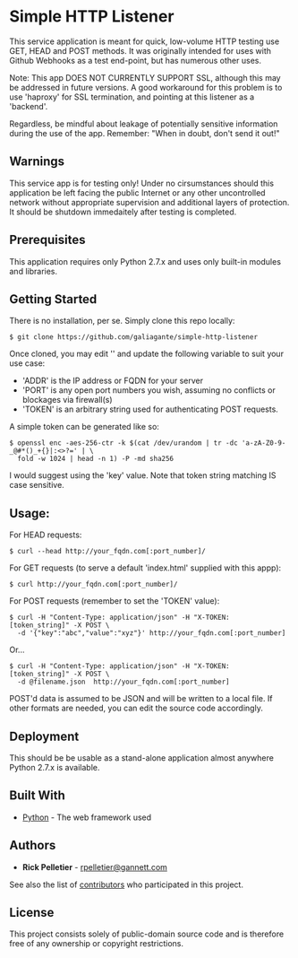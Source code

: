 # Simple HTTP Listener

This service application is meant for quick, low-volume HTTP testing use GET, HEAD and POST methods. It was originally intended for uses with Github Webhooks as a test end-point, but has numerous other uses.

Note: This app DOES NOT CURRENTLY SUPPORT SSL, although this may be addressed in future versions. A good workaround for this problem is to use 'haproxy' for SSL termination, and pointing at this listener as a 'backend'.

Regardless, be mindful about leakage of potentially sensitive information during the use of the app. Remember: "When in doubt, don't send it out!"

## Warnings

This service app is for testing only! Under no cirsumstances should this application be left facing the public Internet or any other uncontrolled network without appropriate supervision and additional layers of protection. It should be shutdown immedaitely after testing is completed.

## Prerequisites

This application requires only Python 2.7.x and uses only built-in modules and libraries.

## Getting Started

There is no installation, per se. Simply clone this repo locally:

```
$ git clone https://github.com/galiagante/simple-http-listener
```

Once cloned, you may edit '' and update the following variable to suit your use case:
* 'ADDR' is the IP address or FQDN for your server
* 'PORT' is any open port numbers you wish, assuming no conflicts or blockages via firewall(s)
* 'TOKEN' is an arbitrary string used for authenticating POST requests.

A simple token can be generated like so:
```
$ openssl enc -aes-256-ctr -k $(cat /dev/urandom | tr -dc 'a-zA-Z0-9-_@#*()_+{}|:<>?=' | \
  fold -w 1024 | head -n 1) -P -md sha256
```
I would suggest using the 'key' value. Note that token string matching IS case sensitive.

## Usage:

For HEAD requests:
```
$ curl --head http://your_fqdn.com[:port_number]/
```

For GET requests (to serve a default 'index.html' supplied with this appp):
```
$ curl http://your_fqdn.com[:port_number]/
```

For POST requests (remember to set the 'TOKEN' value):
```
$ curl -H "Content-Type: application/json" -H "X-TOKEN: [token_string]" -X POST \
  -d '{"key":"abc","value":"xyz"}' http://your_fqdn.com[:port_number]
```
Or...
```
$ curl -H "Content-Type: application/json" -H "X-TOKEN: [token_string]" -X POST \
  -d @filename.json  http://your_fqdn.com[:port_number]
```

POST'd data is assumed to be JSON and will be written to a local file. If other formats are needed, you can edit the source code accordingly.

## Deployment

This should be be usable as a stand-alone application almost anywhere Python 2.7.x is available. 

## Built With

* [Python](https://www.python.org) - The web framework used

## Authors

* **Rick Pelletier** - rpelletier@gannett.com

See also the list of [contributors](https://github.com/your/project/contributors) who participated in this project.

## License

This project consists solely of public-domain source code and is therefore free of any ownership or copyright restrictions.

